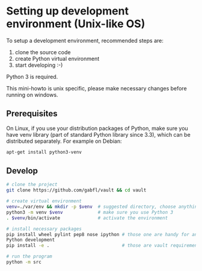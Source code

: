 # Setting up development environment (Unix-like OS)

To setup a development environment, recommended steps are:

1. clone the source code
2. create Python virtual environment
3. start developing :-)

Python 3 is required.

This mini-howto is unix specific, please make necessary changes before
running on windows.

## Prerequisites

On Linux, if you use your distribution packages of Python, make sure you
have venv library (part of standard Python library since 3.3), which can be
distributed separately.  For example on Debian:

```bash
apt-get install python3-venv
```

## Develop

```bash
# clone the project
git clone https://github.com/gabfl/vault && cd vault

# create virtual environment
venv=./var/env && mkdir -p $venv  # suggested directory, choose anything to your liking
python3 -m venv $venv             # make sure you use Python 3
. $venv/bin/activate              # activate the environment

# install necessary packages
pip install wheel pylint pep8 nose ipython # those one are handy for any
Python development
pip install -e .                           # those are vault requirements

# run the program
python -m src
```

